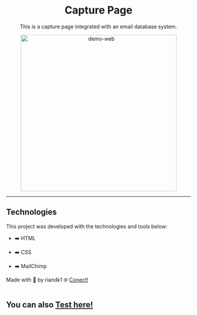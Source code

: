 <h1 align="center">
Capture Page
</h1>

<div align="center" >
  <p>This is a capture page integrated with an email database system.<p/>
  
  <img src="./Animação.gif" alt="demo-web" height="425">
</div>

<hr />


## Technologies

This project was developed with the technologies and tools below:

- ➡️ HTML

- ➡️ CSS

- ➡️ MailChimp

Made with 💙 by riandk1 :globe_with_meridians: [Conect!](https://www.linkedin.com/in/riadnk1/)<br>
<br>
## You can also [Test here!](https://riandk1.github.io/Capture-Page/)

